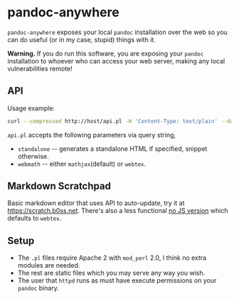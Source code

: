 pandoc-anywhere
===============

`pandoc-anywhere` exposes your local `pandoc` installation over the web so you can do useful (or in my case, stupid) things with it.

__Warning.__
If you do run this software, you are exposing your `pandoc` installation to
whoever who can access your web server, making any local vulnerabilities remote!


API
---

Usage example:

```sh
curl --compressed http://host/api.pl -H 'Content-Type: text/plain' --data-binary @file.md
```

`api.pl` accepts the following parameters via query string,

* `standalone` -- generates a standalone HTML if specified, snippet otherwise.
* `webmath` -- either `mathjax`(default) or `webtex`.


Markdown Scratchpad
-------------------

Basic markdown editor that uses API to auto-update, try it at <https://scratch.b0ss.net>.
There's also a less functional [no JS version](https://scratch.b0ss.net/nojs.pl) which defaults to `webtex`.


Setup
-----

* The `.pl` files require Apache 2 with `mod_perl` 2.0, I think no extra modules are needed.
* The rest are static files which you may serve any way you wish.
* The user that `httpd` runs as must have execute permissions on your `pandoc` binary.
